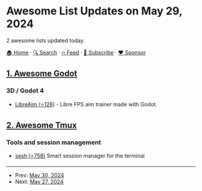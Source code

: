 # Awesome List Updates on May 29, 2024

2 awesome lists updated today.

[🏠 Home](/README.md) · [🔍 Search](https://www.trackawesomelist.com/search/) · [🔥 Feed](https://www.trackawesomelist.com/rss.xml) · [📮 Subscribe](https://trackawesomelist.us17.list-manage.com/subscribe?u=d2f0117aa829c83a63ec63c2f&id=36a103854c) · [❤️  Sponsor](https://github.com/sponsors/theowenyoung)



## [1. Awesome Godot](/content/godotengine/awesome-godot/README.md)

### 3D / Godot 4

*   [LibreAim (⭐126)](https://github.com/Nokorpo/LibreAim) - Libre FPS aim trainer made with Godot.

## [2. Awesome Tmux](/content/rothgar/awesome-tmux/README.md)

### Tools and session management

*   [sesh (⭐758)](https://github.com/joshmedeski/sesh) Smart session manager for the terminal

---

- Prev: [May 30, 2024](/content/2024/05/30/README.md)
- Next: [May 27, 2024](/content/2024/05/27/README.md)
